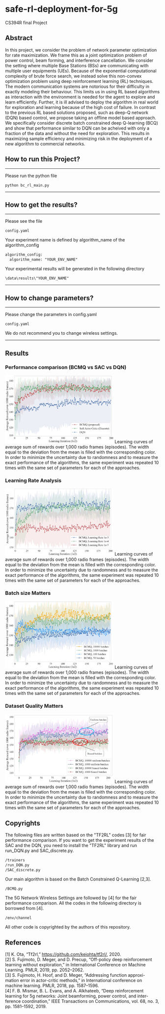 # safe-rl-deployment-for-5g
CS394R final Project

## Abstract
   In this project, we consider the problem of network parameter optimization for rate maximization. We frame this as a joint optimization problem of power control, beam forming, and interference cancellation. We consider the setting where multiple Base Stations (BSs) are communicating with multiple user equipments (UEs). Because of the exponential computational complexity of brute force search, we instead solve this non-convex optimization problem using deep reinforcement learning (RL) techniques. The modern communication systems are notorious for their difficulty in exactly modeling their behaviour. This limits us in using RL based algorithms as interaction with the environment is needed for the agent to explore and learn efficiently. Further, it is ill advised to deploy the algorithm in real world for exploration and learning because of the high cost of failure. In contrast to the previous RL based solutions proposed, such as deep-Q network (DQN)  based control, we propose taking an offline model based approach. We specifically consider discrete batch constrained deep Q-learning (BCQ) and show that performance similar to DQN can be acheived with only a fraction of the data and without the need for exploration. This results in maximizing sample efficiency and minimizing risk in the deployment of a new algorithm to commercial networks.



## How to run this Project?
*****
Please run the python file

    python bc_rl_main.py


*****


## How to get the results?
*****
Please see the file

    config.yaml

Your experiment name is defined by algorithm_name of the algorithm_config

    algorithm_config:
      algorithm_name: "YOUR_ENV_NAME"


Your experimental results will be generated in the following directory

    \data\results\"YOUR_ENV_NAME"


*****

## How to change parameters?
*****
Please change the parameters in config.yaml

    config.yaml

We do not recommend you to change wireless settings.


*****

## Results

### Performance comparison (BCMQ vs SAC vs DQN)
<img src="https://github.com/Heasung-Kim/safe-rl-deployment-for-5g/blob/main/data/figures/average_reward_vs_learning_iter.jpg" width="70%" height="70%" title="mainfig" alt="average_reward_vs_learning_iter"></img>
Learning curves of average sum of rewards over 1,000 radio frames (episodes). The width equal to the deviation from the mean is filled with the corresponding color. In order to minimize the uncertainty due to randomness and to measure the exact performance of the algorithms, the same experiment was repeated 10 times with the same set of parameters for each of the approaches.

### Learning Rate Analysis 
<img src="https://github.com/Heasung-Kim/safe-rl-deployment-for-5g/blob/main/data/figures/average_reward_vs_learning_iter_LRdiffer.jpg" width="70%" height="70%" title="mainfig" alt="average_reward_vs_learning_iter_LRdiffer"></img>
Learning curves of average sum of rewards over 1,000 radio frames (episodes). The width equal to the deviation from the mean is filled with the corresponding color. In order to minimize the uncertainty due to randomness and to measure the exact performance of the algorithms, the same experiment was repeated 10 times with the same set of parameters for each of the approaches.

### Batch size Matters
<img src="https://github.com/Heasung-Kim/safe-rl-deployment-for-5g/blob/main/data/figures/average_reward_vs_learning_iter_CBdiffer.jpg" width="70%" height="70%" title="mainfig" alt="average_reward_vs_learning_iter_CBdiffer"></img>
Learning curves of average sum of rewards over 1,000 radio frames (episodes). The width equal to the deviation from the mean is filled with the corresponding color. In order to minimize the uncertainty due to randomness and to measure the exact performance of the algorithms, the same experiment was repeated 10 times with the same set of parameters for each of the approaches.


### Dataset Quality Matters
<img src="https://github.com/Heasung-Kim/safe-rl-deployment-for-5g/blob/main/data/figures/average_reward_vs_learning_iter_unifandbiased_caption.jpg" width="70%" height="70%" title="mainfig" alt="average_reward_vs_learning_iter_unifandbiased_caption"></img>
Learning curves of average sum of rewards over 1,000 radio frames (episodes). The width equal to the deviation from the mean is filled with the corresponding color. In order to minimize the uncertainty due to randomness and to measure the exact performance of the algorithms, the same experiment was repeated 10 times with the same set of parameters for each of the approaches.


## Copyrights
The following files are written based on the "TF2RL" codes [3] for fair performance comparison. If you want to get the experiment results of the SAC and the DQN, you need to install the "TF2RL" library and run run_DQN.py and SAC_discrete.py.

    /trainers
    /run_DQN.py
    /SAC_discrete.py

Our main algorithm is based on the Batch Constrained Q-Learning [2,3]. 

    /BCMQ.py
    
The 5G Network Wireless Settings are followed by [4] for the fair performance comparison. All the codes in the following directory is borrowed from [4].

    /env/channel

All other code is copyrighted by the authors of this repository.

## References
[1] K. Ota, “Tf2rl,” https://github.com/keiohta/tf2rl/, 2020. \
[2] S. Fujimoto, D. Meger, and D. Precup, “Off-policy deep reinforcement learning without exploration,” in International Conference on Machine Learning. PMLR, 2019, pp. 2052–2062.\
[3] S. Fujimoto, H. Hoof, and D. Meger, “Addressing function approxi- mation error in actor-critic methods,” in International conference on machine learning. PMLR, 2018, pp. 1587–1596.\
[4] F. B. Mismar, B. L. Evans, and A. Alkhateeb, “Deep reinforcement learning for 5g networks: Joint beamforming, power control, and inter- ference coordination,” IEEE Transactions on Communications, vol. 68, no. 3, pp. 1581–1592, 2019.
